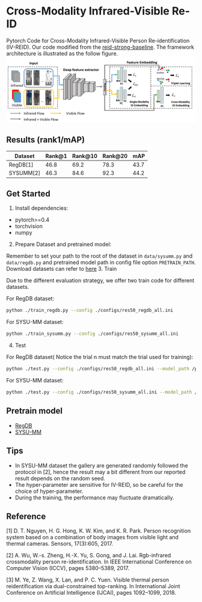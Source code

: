 # Cross-Modality Infrared-Visible Re-ID
Pytorch Code for Cross-Modality Infrared-Visible Person Re-identification (IV-REID). Our code modified from the [reid-strong-baseline](https://github.com/michuanhaohao/reid-strong-baseline). The framework architecture is illustrated as the follow figure.
![Image text](./images/Network.png)

## Results (rank1/mAP)
| Dataset   | Rank@1 | Rank@10 | Rank@20 | mAP  |
| --------- | ------ | ------- | ------- | ---- |
| RegDB[1]  | 46.8   | 69.2    | 78.3    | 43.7 |
| SYSUMM[2] | 46.3   | 84.6    | 92.3    | 44.2 |

## Get Started
1. Install dependencies:
  - pytorch>=0.4
  - torchvision
  - numpy
2. Prepare Dataset and pretrained model:

Remember to set your path to the root of the dataset in `data/sysumm.py` and `data/regdb.py` and pretrained model path in config file option `PRETRAIN_PATH`. Download datasets can refer to [here](https://github.com/mangye16/Cross-Modal-Re-ID-baseline#1-prepare-the-datasets)
3. Train

  Due to the different evaluation strategy, we offer two train code for different datasets.

  For RegDB dataset:
  ```bash
  python ./train_regdb.py --config ./configs/res50_regdb_all.ini
  ```
  For SYSU-MM dataset:
  ```bash
  python ./train_sysumm.py --config ./configs/res50_sysumm_all.ini
  ```

4. Test

  For RegDB dataset( Notice the trial n  must match the trial used for training):
  ```bash
  python ./test.py --config ./configs/res50_regdb_all.ini --model_path /path/to/model --trial n
  ```
  For SYSU-MM dataset:
  ```bash
  python ./test.py --config ./configs/res50_sysumm_all.ini --model_path /path/to/model
  ```

## Pretrain model
  - [RegDB](https://drive.google.com/open?id=1jaHlE2h0E1GGb4G8MkSxv5pphN7yTUl7)
  - [SYSU-MM](https://drive.google.com/open?id=1-R-Vc8IF0xzfV_mUooowyJ38VuADDah4)

## Tips
  - In SYSU-MM dataset the gallery are generated randomly followed the protocol in [2], hence the result may a bit different from our reported result depends on the random seed.
  - The hyper-parameter are sensitive for IV-REID, so be careful for the choice of hyper-parameter.
  - During the training, the performance may fluctuate dramatically.

## Reference

[1] D. T. Nguyen, H. G. Hong, K. W. Kim, and K. R. Park. Person recognition system based on a combination of body images from visible light and thermal cameras. Sensors, 17(3):605, 2017.

[2] A. Wu, W.-s. Zheng, H.-X. Yu, S. Gong, and J. Lai. Rgb-infrared crossmodality person re-identification. In IEEE International Conference on Computer Vision (ICCV), pages 5380–5389, 2017.

[3] M. Ye, Z. Wang, X. Lan, and P. C. Yuen. Visible thermal person reidentification via dual-constrained top-ranking. In International Joint Conference on Artificial Intelligence (IJCAI), pages 1092–1099, 2018.